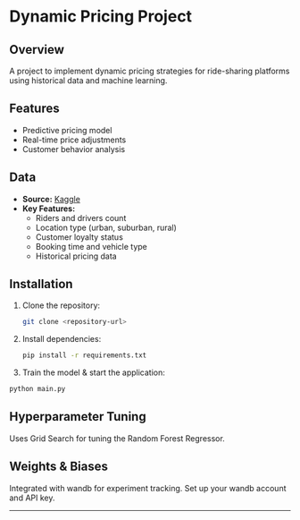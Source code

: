 # Dynamic Pricing Project

## Overview

A project to implement dynamic pricing strategies for ride-sharing platforms using historical data and machine learning.

## Features

- Predictive pricing model
- Real-time price adjustments
- Customer behavior analysis

## Data

- **Source:** [Kaggle](https://www.kaggle.com/datasets)
- **Key Features:**
  - Riders and drivers count
  - Location type (urban, suburban, rural)
  - Customer loyalty status
  - Booking time and vehicle type
  - Historical pricing data

## Installation

1. Clone the repository:
   ```bash
   git clone <repository-url>
   ```
2. Install dependencies:
   ```bash
   pip install -r requirements.txt
   ```

3. Train the model & start the application:
```bash
python main.py
```

## Hyperparameter Tuning

Uses Grid Search for tuning the Random Forest Regressor.

## Weights & Biases

Integrated with wandb for experiment tracking. Set up your wandb account and API key.

---
